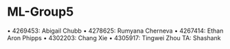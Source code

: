 # ML-Group5

• 4269453: Abigail Chubb 
• 4278625: Rumyana Cherneva 
• 4267414: Ethan Aron Phipps 
• 4302203: Chang Xie 
• 4305917: Tingwei Zhou
TA: Shashank